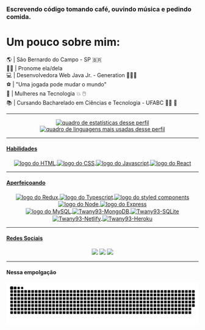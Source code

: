### Escrevendo código tomando café, ouvindo música e pedindo comida.
<div align="left">
<h1>Um pouco sobre mim:</h1>
🌎 | São Bernardo do Campo - SP 🇧🇷</br>
👩🏽 | Pronome ela/dela</br>
💻 | Desenvolvedora Web Java Jr. - Generation 👩🏽‍💻</br>
⚽ | "Uma jogada pode mudar o mundo" </br>
🤖 | Mulheres na Tecnologia 💥 🖱️ </br>
📚 | Cursando Bacharelado em Ciências e Tecnologia - UFABC 👩‍🎓 📑 </br>
</div>
  
---

<div align="center">
   <a href="https://github.com/Twany93">
  <img alt="quadro de estatísticas desse perfil"  height="160em" src="https://github-readme-stats.vercel.app/api?username=Twany93&show_icons=true&theme=radical&include_all_commits=true&count_private=true"/>
  <img alt="quadro de linguagens mais usadas desse perfil"  height="160em" src="https://github-readme-stats.vercel.app/api/top-langs/?username=Twany93&layout=compact&langs_count=7&theme=radical"/>
</div>
  
---

#### Habilidades 
<div align="center" style="display: inline_block">
  <img align="center" alt="logo do HTML" height="30" width="75" src="https://img.shields.io/badge/html5-f16529?style=for-the-badge&logo=html5&logoColor=white">
  <img align="center" alt="logo do CSS" height="30" width="75" src="https://img.shields.io/badge/css3-0096dc?style=for-the-badge&logo=css3&logoColor=white">
  <img align="center" alt="logo do Javascript" height="30" width="75" src="https://img.shields.io/badge/javascript-f7df1e?style=for-the-badge&logo=javascript&logoColor=white">
  <img align="center" alt="logo do React" height="30" width="75" src="https://img.shields.io/badge/react-61dafb?style=for-the-badge&logo=react&logoColor=white"> 
</div>
  
---

#### Aperfeiçoando 
<div align="center" style="display: inline_block">
  <div align="center" style="display: inline_block"> 
    <img align="center" alt="logo do Redux" height="30" width="75" src="https://img.shields.io/badge/redux-7649bb?style=for-the-badge&logo=redux&logoColor=white">
    <img align="center" alt="logo do Typescript" height="30" width="75" src="https://img.shields.io/badge/typescript-3178c6?style=for-the-badge&logo=typescript&logoColor=white">
    <img align="center" alt="logo do styled components" height="30" width="75" src="https://img.shields.io/badge/styled--components-DB7093?style=for-the-badge&logo=styled-components&logoColor=white">
    <img align="center" alt="logo do Node" height="30" width="75" src="https://img.shields.io/badge/Node.js-43853D?style=for-the-badge&logo=node.js&logoColor=white">  
    <img align="center" alt="logo do Express" height="30" width="75" src="https://img.shields.io/badge/Express.js-404D59?style=for-the-badge">
  </div>
  
  <div align="center" style="display: inline_block"> 
    <img align="center" alt="logo do MySQL" height="30" width="75" src="https://img.shields.io/badge/MySQL-00000F?style=for-the-badge&logo=mysql&logoColor=white"> 
    <img align="center" alt="Twany93-MongoDB" height="30" width="75" src="https://img.shields.io/badge/MongoDB-4EA94B?style=for-the-badge&logo=mongodb&logoColor=white"> 
    <img align="center" alt="Twany93-SQLite" height="30" width="75" src="https://img.shields.io/badge/SQLite-07405E?style=for-the-badge&logo=sqlite&logoColor=white"> 
    <img align="center" alt="Twany93-Netlify" height="30" width="75" src="https://img.shields.io/badge/Netlify-00C7B7?style=for-the-badge&logo=netlify&logoColor=white"> 
    <img align="center" alt="Twany93-Heroku" height="30" width="75" src="https://img.shields.io/badge/Heroku-430098?style=for-the-badge&logo=heroku&logoColor=white">
  </div>
</div>

---

#### Redes Sociais   
<div align="center">  
  <a href="https://www.linkedin.com/in/twany-teixeira" target="_blank"><img src="https://img.shields.io/badge/-linkedIn-%230077B5?style=for-the-badge&logo=linkedin&logoColor=white" target="_blank"></a>
  <a href="https://discord.com/channels/Twany#1136" target="_blank"><img src="https://img.shields.io/badge/Discord-7289DA?style=for-the-badge&logo=discord&logoColor=white" target="_blank"></a>
  <a href = "mailto:twany.rocha@hotmail.com" target="_blank"><img src="https://img.shields.io/badge/-Email-%23339?style=for-the-badge&logo=outlook&logoColor=white" target="_blank"></a>
</div>  
  
---

#### Nessa empolgação 
<div> 
  
  ![Snake animation](https://github.com/Twany93/Twany93/blob/output/github-contribution-grid-snake.svg)
 
</div>

